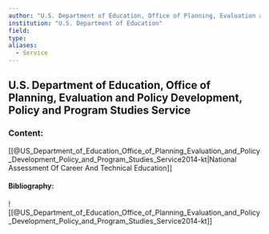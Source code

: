 ```yaml
---
author: "U.S. Department of Education, Office of Planning, Evaluation and Policy Development, Policy and Program Studies Service"
institution: "U.S. Department of Education"
field:
type:
aliases:
  - Service
---
```


## U.S. Department of Education, Office of Planning, Evaluation and Policy Development, Policy and Program Studies Service

### Content:
[[@US_Department_of_Education_Office_of_Planning_Evaluation_and_Policy_Development_Policy_and_Program_Studies_Service2014-kt|National Assessment Of Career And Technical Education]]

#### Bibliography:

![[@US_Department_of_Education_Office_of_Planning_Evaluation_and_Policy_Development_Policy_and_Program_Studies_Service2014-kt]]